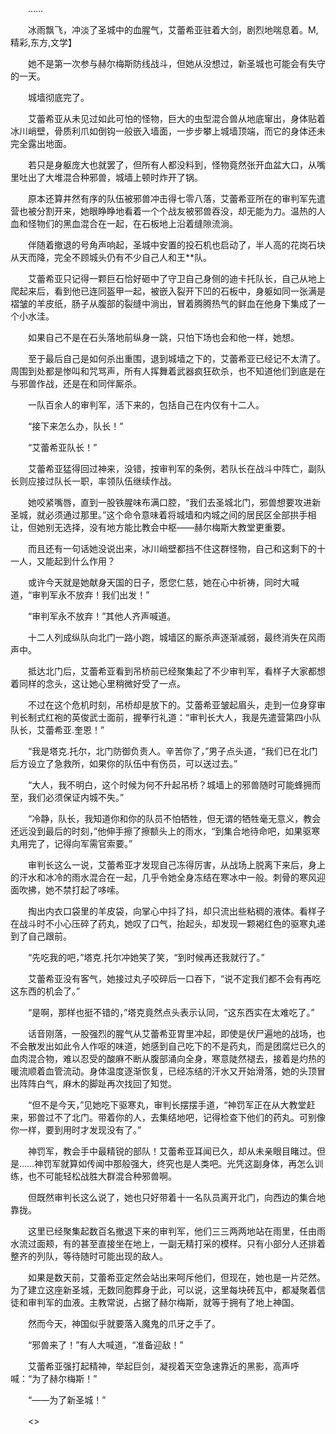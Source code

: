 　　……

　　冰雨飘飞，冲淡了圣城中的血腥气，艾蕾希亚驻着大剑，剧烈地喘息着。M,精彩,东方,文学】

　　她不是第一次参与赫尔梅斯防线战斗，但她从没想过，新圣城也可能会有失守的一天。

　　城墙彻底完了。

　　艾蕾希亚从未见过如此可怕的怪物，巨大的虫型混合兽从地底窜出，身体贴着冰川峭壁，骨质利爪如倒钩一般嵌入墙面，一步步攀上城墙顶端，而它的身体还未完全露出地面。

　　若只是身躯庞大也就罢了，但所有人都没料到，怪物竟然张开血盆大口，从嘴里吐出了大堆混合种邪兽，城墙上顿时炸开了锅。

　　原本还算井然有序的队伍被邪兽冲击得七零八落，艾蕾希亚所在的审判军先遣营也被分割开来，她眼睁睁地看着一个个战友被邪兽吞没，却无能为力。温热的人血和怪物们的黑血混合在一起，在石板地上沿着缝隙流淌。

　　伴随着撤退的号角声响起，圣城中安置的投石机也启动了，半人高的花岗石块从天而降，完全不顾城头仍有不少自己人和王**队。

　　艾蕾希亚只记得一颗巨石恰好砸中了守卫自己身侧的迪卡托队长，自己从地上爬起来后，看到他已连同盔甲一起，被嵌入裂开下凹的石板中，身躯如同一张满是褶皱的羊皮纸，肠子从腹部的裂缝中淌出，冒着腾腾热气的鲜血在他身下集成了一个小水洼。

　　如果自己不是在石头落地前纵身一跳，只怕下场也会和他一样，她想。

　　至于最后自己是如何杀出重围，退到城墙之下的，艾蕾希亚已经记不太清了。周围到处都是惨叫和咒骂声，所有人挥舞着武器疯狂砍杀，也不知道他们到底是在与邪兽作战，还是在和同伴厮杀。

　　一队百余人的审判军，活下来的，包括自己在内仅有十二人。

　　“接下来怎么办，队长！”

　　“艾蕾希亚队长！”

　　艾蕾希亚猛得回过神来，没错，按审判军的条例，若队长在战斗中阵亡，副队长则应接过队长一职，率领队伍继续作战。

　　她咬紧嘴唇，直到一股铁腥味布满口腔，“我们去圣城北门，邪兽想要攻进新圣城，就必须通过那里。”这个命令意味着将城墙和内城之间的居民区全部拱手相让，但她别无选择，没有地方能比教会中枢——赫尔梅斯大教堂更重要。

　　而且还有一句话她没说出来，冰川峭壁都挡不住这群怪物，自己和这剩下的十一人，又能起到什么作用？

　　或许今天就是她献身天国的日子，愿您仁慈，她在心中祈祷，同时大喊道，“审判军永不放弃！我们出发！”

　　“审判军永不放弃！”其他人齐声喊道。

　　十二人列成纵队向北门一路小跑，城墙区的厮杀声逐渐减弱，最终消失在风雨声中。

　　抵达北门后，艾蕾希亚看到吊桥前已经聚集起了不少审判军，看样子大家都想着同样的念头，这让她心里稍微好受了一点。

　　不过在这个危机时刻，吊桥却是放下的。艾蕾希亚皱起眉头，走到一位身穿审判长制式红袍的英俊武士面前，握拳行礼道：“审判长大人，我是先遣营第四小队队长，艾蕾希亚.奎恩！”

　　“我是塔克.托尔，北门防御负责人。辛苦你了，”男子点头道，“我们已在北门后方设立了急救所，如果你的队伍中有伤员，可以送过去。”

　　“大人，我不明白，这个时候为何不升起吊桥？城墙上的邪兽随时可能蜂拥而至，我们必须保证内城不失。”

　　“冷静，队长，我知道你和你的队员不怕牺牲，但无谓的牺牲毫无意义，教会还远没到最后的时刻，”他伸手擦了擦额头上的雨水，“到集合地待命吧，如果驱寒丸用完了，记得向军需官索要。”

　　审判长这么一说，艾蕾希亚才发现自己冻得厉害，从战场上脱离下来后，身上的汗水和冰冷的雨水混合在一起，几乎令她全身冻结在寒冰中一般。刺骨的寒风迎面吹拂，她不禁打起了哆嗦。

　　掏出内衣口袋里的羊皮袋，向掌心中抖了抖，却只流出些粘稠的液体。看样子在战斗时不小心压碎了药丸，她叹了口气，抬起头，却发现一颗褐红色的驱寒丸递到了自己跟前。

　　“先吃我的吧，”塔克.托尔冲她笑了笑，“到时候再还我就行了。”

　　艾蕾希亚没有客气，她接过丸子咬碎后一口吞下，“说不定我们都不会有再吃这东西的机会了。”

　　“是啊，那样也挺不错的，”塔克竟然点头表示认同，“这东西实在太难吃了。”

　　话音刚落，一股强烈的腥气从艾蕾希亚胃里冲起，即使是伏尸遍地的战场，也不会散发出如此令人作呕的味道，她感到自己吃下的不是药丸，而是团腐烂已久的血肉混合物，难以忍受的酸麻不断从腹部涌向全身，寒意陡然褪去，接着是灼热的暖流顺着血管流动。身体温度逐渐恢复，已经冻结的汗水又开始滑落，她的头顶冒出阵阵白气，麻木的脚趾再次找回了知觉。

　　“但不是今天，”见她吃下驱寒丸，审判长摆摆手道，“神罚军正在从大教堂赶来，邪兽过不了北门。带着你的人，去集结地吧，记得检查下他们的药丸。可别像你一样，要到用时才发现没有了。”

　　神罚军，教会手中最精锐的部队！艾蕾希亚耳闻已久，却从未亲眼目睹过。但是……神罚军就算如传闻中那般强大，终究也是人类吧。光凭这副身体，再怎么训练，也不可能轻松战胜大群混合种邪兽啊。

　　但既然审判长这么说了，她也只好带着十一名队员离开北门，向西边的集合地靠拢。

　　这里已经聚集起数百名撤退下来的审判军，他们三三两两地站在雨里，任由雨水流过面颊，有的甚至直接坐在地上，一副无精打采的模样。只有小部分人还排着整齐的列队，等待随时可能出现的敌人。

　　如果是数天前，艾蕾希亚定然会站出来呵斥他们，但现在，她也是一片茫然。为了建立这座新圣城，无数同胞葬身于此，可以说，这里每块砖瓦中，都凝聚着信徒和审判军的血液。主教常说，占据了赫尔梅斯，就等于拥有了地上神国。

　　然而今天，神国似乎就要落入魔鬼的爪牙之手了。

　　“邪兽来了！”有人大喊道，“准备迎敌！”

　　艾蕾希亚强打起精神，举起巨剑，凝视着天空急速靠近的黑影，高声呼喊：“为了赫尔梅斯！”

　　“——为了新圣城！”

　　<>
